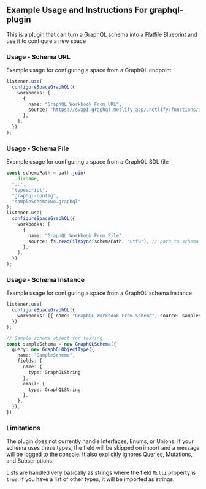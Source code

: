 ## Example Usage and Instructions For graphql-plugin

This is a plugin that can turn a GraphQL schema into a Flatfile Blueprint and use it to configure a new space

### Usage - Schema URL

Example usage for configuring a space from a GraphQL endpoint

```ts
listener.use(
  configureSpaceGraphQL({
    workbooks: [
      {
        name: "GraphQL Workbook From URL",
        source: "https://swapi-graphql.netlify.app/.netlify/functions/index", // Star wars movie API
      },
    ],
  })
);
```

### Usage - Schema File

Example usage for configuring a space from a GraphQL SDL file

```ts
const schemaPath = path.join(
  __dirname,
  "..",
  "typescript",
  "graphql-config",
  "sampleSchemaTwo.graphql"
);
listener.use(
  configureSpaceGraphQL({
    workbooks: [
      {
        name: "GraphQL Workbook From File",
        source: fs.readFileSync(schemaPath, "utf8"), // path to schema file
      },
    ],
  })
);
```

### Usage - Schema Instance

Example usage for configuring a space from a GraphQL schema instance

```ts
listener.use(
  configureSpaceGraphQL({
    workbooks: [{ name: "GraphQL Workbook From Schema", source: sampleSchema }],
  })
);

// Sample schema object for testing
const sampleSchema = new GraphQLSchema({
  query: new GraphQLObjectType({
    name: "SampleSchema",
    fields: {
      name: {
        type: GraphQLString,
      },
      email: {
        type: GraphQLString,
      },
    },
  }),
});
```

### Limitations

The plugin does not currently handle Interfaces, Enums, or Unions. If your schema uses these types, the field will be skipped on import and a message will be logged to the console. It also explicitly ignores Queries, Mutations, and Subscriptions.

Lists are handled very basically as strings where the field `Multi` property is `true`. If you have a list of other types, it will be imported as strings.
